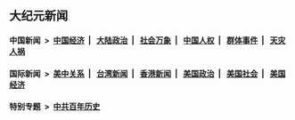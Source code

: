 ## 大纪元新闻

#### 中国新闻 &nbsp;>&nbsp; [中国经济](indexes/ncid283/README.md?07180045) &nbsp;| &nbsp; [大陆政治](indexes/ncid277/README.md?07180045) &nbsp;| &nbsp; [社会万象](indexes/ncid282/README.md?07180045) &nbsp;| &nbsp; [中国人权](indexes/ncid278/README.md?07180045) &nbsp;| &nbsp; [群体事件](indexes/ncid279/README.md?07180045) &nbsp;| &nbsp; [天灾人祸](indexes/ncid280/README.md?07180045)

#### 国际新闻 &nbsp;>&nbsp; [美中关系](indexes/nf1412576/README.md?07180045) &nbsp;| &nbsp; [台湾新闻](indexes/ncid1349361/README.md?07180045) &nbsp;| &nbsp; [香港新闻](indexes/ncid1349362/README.md?07180045) &nbsp;| &nbsp; [美国政治](indexes/ncid1078159/README.md?07180045) &nbsp;| &nbsp; [美国社会](indexes/ncid1078160/README.md?07180045) &nbsp;| &nbsp; [美国经济](indexes/ncid1078158/README.md?07180045)

#### 特别专题 &nbsp;>&nbsp; [中共百年历史](https://github.com/epoch-news/epoch-special/blob/master/README.md?07180045)  
